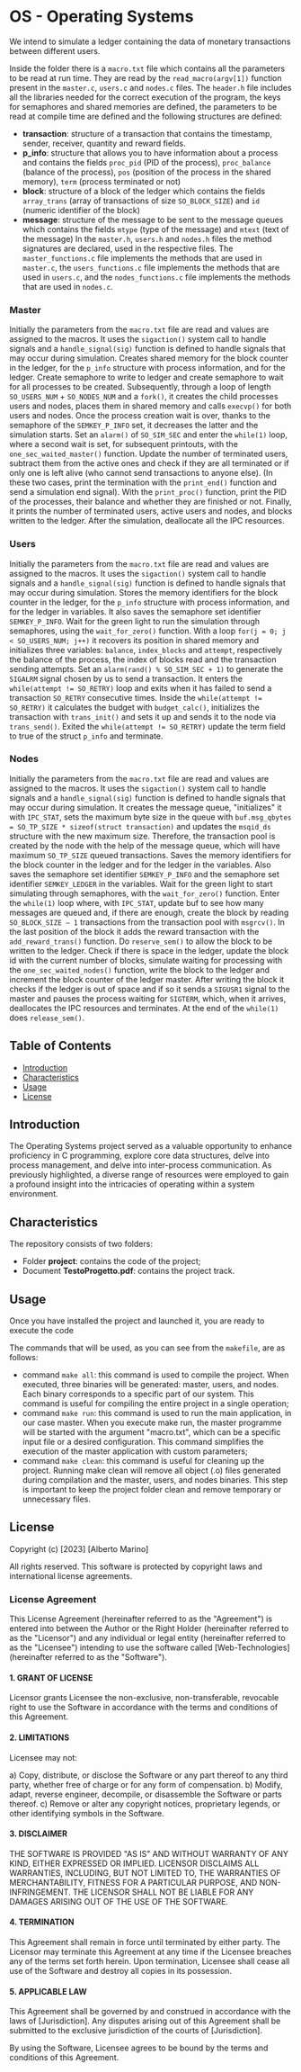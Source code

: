 # OS - Operating Systems

We intend to simulate a ledger containing the data of monetary transactions between different users.

Inside the folder there is a `macro.txt` file which contains all the parameters to be read at run time. They are read by the `read_macro(argv[1])` function present in the `master.c`, `users.c` and `nodes.c` files. The `header.h` file includes all the libraries needed for the correct execution of the program, the keys for semaphores and shared memories are defined, the parameters to be read at compile time are defined and the following structures are defined:
* **transaction**: structure of a transaction that contains the timestamp, sender, receiver, quantity and reward fields.
* **p_info**: structure that allows you to have information about a process and contains the fields `proc_pid` (PID of the process), `proc_balance` (balance of the process), `pos` (position of the process in the shared memory), `term` (process terminated or not)
* **block**: structure of a block of the ledger which contains the fields `array_trans` (array of transactions of size `SO_BLOCK_SIZE`) and `id` (numeric identifier of the block)
* **message**: structure of the message to be sent to the message queues which contains the fields `mtype` (type of the message) and `mtext` (text of the message)
In the `master.h`, `users.h` and `nodes.h` files the method signatures are declared, used in the respective files.
The `master_functions.c` file implements the methods that are used in `master.c`, the `users_functions.c` file implements the methods that are used in `users.c`, and the `nodes_functions.c` file implements the methods that are used in `nodes.c`.

### Master
Initially the parameters from the `macro.txt` file are read and values are assigned to the macros. It uses the `sigaction()` system call to handle signals and a `handle_signal(sig)` function is defined to handle signals that may occur during simulation. Creates shared memory for the block counter in the ledger, for the `p_info` structure with process information, and for the ledger. Create semaphore to write to ledger and create semaphore to wait for all processes to be created. Subsequently, through a loop of length `SO_USERS_NUM` + `SO_NODES_NUM` and a `fork()`, it creates the child processes users and nodes, places them in shared memory and calls `execvp()` for both users and nodes. Once the process creation wait is over, thanks to the semaphore of the `SEMKEY_P_INFO` set, it decreases the latter and the simulation starts. Set an `alarm()` of `SO_SIM_SEC` and enter the `while(1)` loop, where a second wait is set, for subsequent printouts, with the `one_sec_waited_master()` function. Update the number of terminated users, subtract them from the active ones and check if they are all terminated or if only one is left alive (who cannot send transactions to anyone else). (In these two cases, print the termination with the `print_end()` function and send a simulation end signal). With the `print_proc()` function, print the PID of the processes, their balance and whether they are finished or not. Finally, it prints the number of terminated users, active users and nodes, and blocks written to the ledger. After the simulation, deallocate all the IPC resources.

### Users
Initially the parameters from the `macro.txt` file are read and values are assigned to the macros. It uses the `sigaction()` system call to handle signals and a `handle_signal(sig)` function is defined to handle signals that may occur during simulation. Stores the memory identifiers for the block counter in the ledger, for the `p_info` structure with process information, and for the ledger in variables. It also saves the semaphore set identifier `SEMKEY_P_INFO`. Wait for the green light to run the simulation through semaphores, using the `wait_for_zero()` function. With a loop `for(j = 0; j < SO_USERS_NUM; j++)` it recovers its position in shared memory and initializes three variables: `balance`, `index_blocks` and `attempt`, respectively the balance of the process, the index of blocks read and the transaction sending attempts. Set an `alarm(rand() % SO_SIM_SEC + 1)` to generate the `SIGALRM` signal chosen by us to send a transaction. It enters the `while(attempt != SO_RETRY)` loop and exits when it has failed to send a transaction `SO_RETRY` consecutive times. Inside the `while(attempt != SO_RETRY)` it calculates the budget with `budget_calc()`, initializes the transaction with `trans_init()` and sets it up and sends it to the node via `trans_send()`. Exited the `while(attempt != SO_RETRY)` update the term field to true of the struct `p_info` and terminate.

### Nodes
Initially the parameters from the `macro.txt` file are read and values are assigned to the macros. It uses the `sigaction()` system call to handle signals and a `handle_signal(sig)` function is defined to handle signals that may occur during simulation. It creates the message queue, "initializes" it with `IPC_STAT`, sets the maximum byte size in the queue with `buf.msg_qbytes = SO_TP_SIZE * sizeof(struct transaction)` and updates the `msqid_ds` structure with the new maximum size. Therefore, the transaction pool is created by the node with the help of the message queue, which will have maximum `SO_TP_SIZE` queued transactions. Saves the memory identifiers for the block counter in the ledger and for the ledger in the variables. Also saves the semaphore set identifier `SEMKEY_P_INFO` and the semaphore set identifier `SEMKEY_LEDGER` in the variables. Wait for the green light to start simulating through semaphores, with the `wait_for_zero()` function. Enter the `while(1)` loop where, with `IPC_STAT`, update buf to see how many messages are queued and, if there are enough, create the block by reading `SO_BLOCK_SIZE – 1` transactions from the transaction pool with `msgrcv()`. In the last position of the block it adds the reward transaction with the `add_reward_trans()` function. Do `reserve_sem()` to allow the block to be written to the ledger. Check if there is space in the ledger, update the block id with the current number of blocks, simulate waiting for processing with the `one_sec_waited_nodes()` function, write the block to the ledger and increment the block counter of the ledger master. After writing the block it checks if the ledger is out of space and if so it sends a `SIGUSR1` signal to the master and pauses the process waiting for `SIGTERM`, which, when it arrives, deallocates the IPC resources and terminates. At the end of the `while(1)` does `release_sem()`.

## Table of Contents

- [Introduction](#introduction)
- [Characteristics](#characteristics)
- [Usage](#usage)
- [License](#license)

## Introduction

The Operating Systems project served as a valuable opportunity to enhance proficiency in C programming, explore core data structures, delve into process management, and delve into inter-process communication. As previously highlighted, a diverse range of resources were employed to gain a profound insight into the intricacies of operating within a system environment.

## Characteristics

The repository consists of two folders:
- Folder **project**: contains the code of the project;
- Document **TestoProgetto.pdf**: contains the project track.

## Usage

Once you have installed the project and launched it, you are ready to execute the code

The commands that will be used, as you can see from the `makefile`, are as follows:
- command `make all`: this command is used to compile the project. When executed, three binaries will be generated: master, users, and nodes. Each binary corresponds to a specific part of our system. This command is useful for compiling the entire project in a single operation;
- command `make run`: this command is used to run the main application, in our case master. When you execute make run, the master programme will be started with the argument "macro.txt", which can be a specific input file or a desired configuration. This command simplifies the execution of the master application with custom parameters;
- command `make clean`: this command is useful for cleaning up the project. Running make clean will remove all object (.o) files generated during compilation and the master, users, and nodes binaries. This step is important to keep the project folder clean and remove temporary or unnecessary files.

## License

Copyright (c) [2023] [Alberto Marino]

All rights reserved. This software is protected by copyright laws and international license agreements.

### License Agreement

This License Agreement (hereinafter referred to as the "Agreement") is entered into between the Author or the Right Holder (hereinafter referred to as the "Licensor") and any individual or legal entity (hereinafter referred to as the "Licensee") intending to use the software called [Web-Technologies] (hereinafter referred to as the "Software").

#### 1. GRANT OF LICENSE

Licensor grants Licensee the non-exclusive, non-transferable, revocable right to use the Software in accordance with the terms and conditions of this Agreement.

#### 2. LIMITATIONS

Licensee may not:

a) Copy, distribute, or disclose the Software or any part thereof to any third party, whether free of charge or for any form of compensation.
b) Modify, adapt, reverse engineer, decompile, or disassemble the Software or parts thereof.
c) Remove or alter any copyright notices, proprietary legends, or other identifying symbols in the Software.

#### 3. DISCLAIMER

THE SOFTWARE IS PROVIDED "AS IS" AND WITHOUT WARRANTY OF ANY KIND, EITHER EXPRESSED OR IMPLIED. LICENSOR DISCLAIMS ALL WARRANTIES, INCLUDING, BUT NOT LIMITED TO, THE WARRANTIES OF MERCHANTABILITY, FITNESS FOR A PARTICULAR PURPOSE, AND NON-INFRINGEMENT. THE LICENSOR SHALL NOT BE LIABLE FOR ANY DAMAGES ARISING OUT OF THE USE OF THE SOFTWARE.

#### 4. TERMINATION

This Agreement shall remain in force until terminated by either party. The Licensor may terminate this Agreement at any time if the Licensee breaches any of the terms set forth herein. Upon termination, Licensee shall cease all use of the Software and destroy all copies in its possession.

#### 5. APPLICABLE LAW

This Agreement shall be governed by and construed in accordance with the laws of [Jurisdiction]. Any disputes arising out of this Agreement shall be submitted to the exclusive jurisdiction of the courts of [Jurisdiction].

By using the Software, Licensee agrees to be bound by the terms and conditions of this Agreement.

